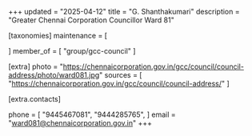 +++
updated = "2025-04-12"
title = "G. Shanthakumari"
description = "Greater Chennai Corporation Councillor Ward 81"

[taxonomies]
maintenance = [

]
member_of = [
    "group/gcc-council"
]

[extra]
photo = "https://chennaicorporation.gov.in/gcc/council/council-address/photo/ward081.jpg"
sources = [
    "https://chennaicorporation.gov.in/gcc/council/council-address/"
]

[extra.contacts]

phone = [
    "9445467081",
    "9444285765",
    ]
email = "ward081@chennaicorporation.gov.in"
+++